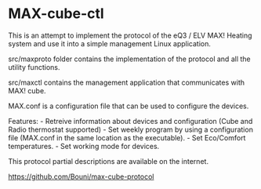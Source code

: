 # MAX-cube-ctl

This is an attempt to implement the protocol of the eQ3 / ELV MAX! Heating system and use it into a simple management Linux application.

src/maxproto folder contains the implementation of the protocol and all the utility functions.

src/maxctl contains the management application that communicates with MAX! cube.

MAX.conf is a configuration file that can be used to configure the devices.

Features:
    - Retreive information about devices and configuration (Cube and Radio thermostat supported)
    - Set weekly program by using a configuration file (MAX.conf in the same location as the executable).
    - Set Eco/Comfort temperatures.
    - Set working mode for devices.

This protocol partial descriptions are available on the internet.

https://github.com/Bouni/max-cube-protocol
